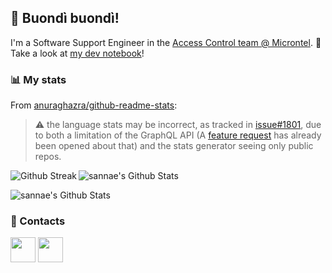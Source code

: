 ## 👋 Buondì buondì!

I'm a Software Support Engineer in the [Access Control team @ Microntel](https://www.microntel.com/en/solutions/access-control/). :memo: Take a look at [my dev notebook](https://sannae.github.io/the-notebook)!

<!--
<p align="left"> <img src="https://komarev.com/ghpvc/?username=sannae&label=Profile%20views&color=0e75b6&style=flat" alt="sannae" /> </p>

![visitors](https://visitor-badge.glitch.me/badge?page_id=sannae.sannae&left_color=grey&right_color=blue)
-->

### :bar_chart: My stats

From [anuraghazra/github-readme-stats](https://github.com/anuraghazra/github-readme-stats):

> :warning: the language stats may be incorrect, as tracked in [issue#1801](https://github.com/anuraghazra/github-readme-stats/issues/1801), due to both a limitation of the GraphQL API (A [feature request](https://github.com/orgs/community/discussions/18230) has already been opened about that) and the stats generator seeing only public repos.

<p><img align="left" alt="Github Streak" src="https://github-readme-streak-stats.herokuapp.com/?user=sannae&theme=dark" /></p>

<p><img align="center" alt="sannae's Github Stats" src="https://github-readme-stats.vercel.app/api?username=sannae&show_icons=true&count_private=true&theme=dark&include_all_commits=true&cache_seconds=1800"/> </p>

<img align="center" alt="sannae's Github Stats" src="https://github-readme-stats.vercel.app/api/top-langs/?username=sannae&langs_count=10&theme=dark&layout=compact"/>


### 📢 Contacts

[<img align="center" height="40" src="https://img.icons8.com/color/144/000000/linkedin.png"/>](https://www.linkedin.com/in/edoardosanna/)
[<img align="center" height="40" src="https://cdn.jsdelivr.net/npm/simple-icons@3.0.1/icons/dev-dot-to.svg"/>](https://dev.to/sannae)

<!-- A similar page can be built with https://rahuldkjain.github.io/gh-profile-readme-generator/ -->

<!-- To add language icons, use https://devicon.dev/ -->

<!-- Some more nice tools: https://github.com/abhisheknaiidu/awesome-github-profile-readme#tools --> 
